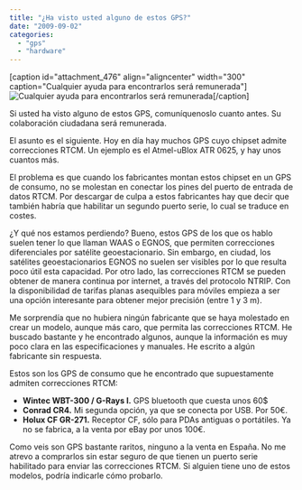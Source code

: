 ```yaml
---
title: "¿Ha visto usted alguno de estos GPS?"
date: "2009-09-02"
categories: 
  - "gps"
  - "hardware"
---
```


\[caption id="attachment\_476" align="aligncenter" width="300" caption="Cualquier ayuda para encontrarlos será remunerada"\]![Cualquier ayuda para encontrarlos será remunerada](images/wanted_gps.jpg "Wanted_gps")\[/caption\]

Si usted ha visto alguno de estos GPS, comuníquenoslo cuanto antes. Su colaboración ciudadana será remunerada.

El asunto es el siguiente. Hoy en día hay muchos GPS cuyo chipset admite correcciones RTCM. Un ejemplo es el Atmel-uBlox ATR 0625, y hay unos cuantos más.

El problema es que cuando los fabricantes montan estos chipset en un GPS de consumo, no se molestan en conectar los pines del puerto de entrada de datos RTCM. Por descargar de culpa a estos fabricantes hay que decir que también habría que habilitar un segundo puerto serie, lo cual se traduce en costes.

¿Y qué nos estamos perdiendo? Bueno, estos GPS de los que os hablo suelen tener lo que llaman WAAS o EGNOS, que permiten correcciones diferenciales por satélite geoestacionario. Sin embargo, en ciudad, los satélites geoestacionarios EGNOS no suelen ser visibles por lo que resulta poco útil esta capacidad. Por otro lado, las correcciones RTCM se pueden obtener de manera continua por internet, a través del protocolo NTRIP. Con la disponibilidad de tarifas planas asequibles para móviles empieza a ser una opción interesante para obtener mejor precisión (entre 1 y 3 m).

Me sorprendía que no hubiera ningún fabricante que se haya molestado en crear un modelo, aunque más caro, que permita las correcciones RTCM. He buscado bastante y he encontrado algunos, aunque la información es muy poco clara en las especificaciones y manuales. He escrito a algún fabricante sin respuesta.

Estos son los GPS de consumo que he encontrado que supuestamente admiten correcciones RTCM:

- **Wintec WBT-300 / G-Rays I.** GPS bluetooth que cuesta unos 60$
- **Conrad CR4.** Mi segunda opción, ya que se conecta por USB. Por 50€.
- **Holux CF GR-271.** Receptor CF, sólo para PDAs antiguas o portátiles. Ya no se fabrica, a la venta por eBay por unos 100€.

Como veis son GPS bastante raritos, ninguno a la venta en España. No me atrevo a comprarlos sin estar seguro de que tienen un puerto serie habilitado para enviar las correcciones RTCM. Si alguien tiene uno de estos modelos, podría indicarle cómo probarlo.
